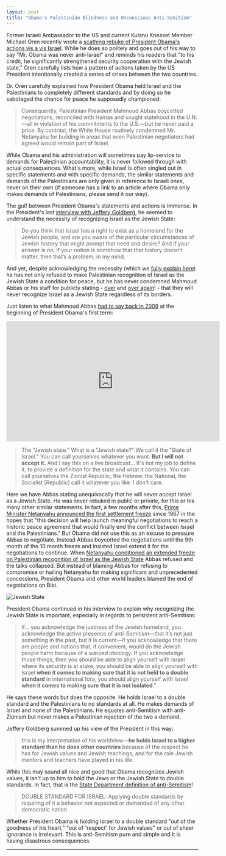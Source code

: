 ```yaml
---
layout: post
title: "Obama's Palestinian Blindness and Unconscious Anti-Semitism"
---
```


Former Israeli Ambassador to the US and current Kulanu Knesset Member Michael Oren recently wrote a [scathing rebuke of President Obama's actions vis a vis Israel](http://www.wsj.com/articles/how-obama-abandoned-israel-1434409772?cb=logged0.4839645160827786). While he does so politely and goes out of his way to say "Mr. Obama was never anti-Israel" and reminds his readers that "to his credit, he significantly strengthened security cooperation with the Jewish state," Oren carefully lists how a pattern of actions taken by the US President intentionally created a series of crises between the two countries.

Dr. Oren carefully explained how President Obama held Israel and the Palestinians to completely different standards and by doing so he sabotaged the chance for peace he supposedly championed:

>Consequently, Palestinian President Mahmoud Abbas boycotted negotiations, reconciled with Hamas and sought statehood in the U.N.—all in violation of his commitments to the U.S.—but he never paid a price. By contrast, the White House routinely condemned Mr. Netanyahu for building in areas that even Palestinian negotiators had agreed would remain part of Israel.

While Obama and his administration will sometimes pay lip-service to demands for Palestinian accountability, it is never followed through with actual consequences. What's more, while Israel is often singled out in specific statements and with specific demands, the similar statements and demands of the Palestinians are only given in reference to Israeli ones, never on their own (if someone has a link to an article where Obama only makes demands of Palestinians, please send it our way).

The gulf between President Obama's statements and actions is immense. In the President's last [interview with Jeffery Goldberg](http://www.theatlantic.com/international/archive/2015/05/obama-interview-iran-isis-israel/393782/), he seemed to understand the necessity of recognizing Israel as the Jewish State:

>Do you think that Israel has a right to exist as a homeland for the Jewish people, and are you aware of the particular circumstances of Jewish history that might prompt that need and desire? And if your answer is no, if your notion is somehow that that history doesn’t matter, then that’s a problem, in my mind.

And yet, despite acknowledging the necessity (which we [fully explain here](http://judeanpf.com/2015/04/14/Recognizing-the-Jewish-State/)) he has not only refused to make Palestinian recognition of Israel as the Jewish State a condition for peace, but he has never condemned Mahmoud Abbas or his staff for publicly stating - [over](http://www.arabnews.com/node/305584) and [over again](http://www.reuters.com/article/2014/03/09/us-israel-palestinians-arabs-idUSBREA280J920140309)! - that they will never recognize Israel as a Jewish State regardless of its borders.

Just listen to what Mahmoud Abbas [had to say back in 2009](https://www.youtube.com/watch?v=KPsOe9yRqTU) at the beginning of President Obama's first term:

<div class="video-container">
<iframe src="https://www.youtube.com/embed/KPsOe9yRqTU" frameborder="0" width="560" height="315"></iframe>
</div>
 
>The "Jewish state." What is a "Jewish state?" We call it the "State of Israel." You can call yourselves whatever you want. **But I will not accept it.** And I say this on a live broadcast... It's not my job to define it, to provide a definition for the state and what it contains. You can call yourselves the Zionist Republic, the Hebrew, the National, the Socialist [Republic] call it whatever you like. I don't care.

Here we have Abbas stating unequivocally that he will never accept Israel as a Jewish State. He was never rebuked in public or private, for this or his many other similar statements. In fact, a few months after this, [Prime Minister Netanyahu announced the first settlement freeze](http://www.haaretz.com/news/netanyahu-declares-10-month-settlement-freeze-to-restart-peace-talks-1.3435) since 1967 in the hopes that "this decision will help launch meaningful negotiations to reach a historic peace agreement that would finally end the conflict between Israel and the Palestinians." But Obama did not use this as an excuse to pressure Abbas to negotiate. Instead Abbas boycotted the negotiations until the 9th month of the 10 month freeze and insisted Israel extend it for the negotiations to continue. When [Netanyahu conditioned an extended freeze on Palestinian recognition of Israel as the Jewish State](http://www.haaretz.com/news/national/netanyahu-offers-settlement-freeze-in-return-for-recognition-as-jewish-state-palestinians-say-no-1.318447) Abbas refused and the talks collapsed. But instead of blaming Abbas for refusing to compromise or hailing Netanyahu for making significant and unprecedented concessions, President Obama and other world leaders blamed the end of negotiations on Bibi.

![Jewish State](http://i.imgur.com/TTSuxul.jpg)

President Obama continued in his interview to explain why recognizing the Jewish State is important, especially in regards to persistent anti-Semitism:

>If... you acknowledge the justness of the Jewish homeland, you acknowledge the active presence of anti-Semitism—that it’s not just something in the past, but it is current—if you acknowledge that there are people and nations that, if convenient, would do the Jewish people harm because of a warped ideology. If you acknowledge those things, then you should be able to align yourself with Israel where its security is at stake, you should be able to align yourself with Israel **when it comes to making sure that it is not held to a double standard** in international fora, you should align yourself with Israel **when it comes to making sure that it is not isolated**.”

He says these words but does the opposite. He holds Israel to a double standard and the Palestinians to no standards at all. He makes demands of Israel and none of the Palestinians. He equates anti-Semitism with anti-Zionism but never makes a Palestinian rejection of the two a demand.

Jeffery Goldberg summed up his view of the President in this way:

>this is my interpretation of his worldview—**he holds Israel to a higher standard than he does other countries** because of the respect he has for Jewish values and Jewish teachings, and for the role Jewish mentors and teachers have played in his life.

While this may sound all nice and good that Obama recognizes Jewish values, it isn't up to him to hold the Jews or the Jewish State to double standards. In fact, that is the [State Department definition of anti-Semitism](http://www.state.gov/j/drl/rls/fs/2010/122352.htm)!

>DOUBLE STANDARD FOR ISRAEL: Applying double standards by requiring of it a behavior not expected or demanded of any other democratic nation

Whether President Obama is holding Israel to a double standard "out of the goodness of his heart," "out of 'respect' for Jewish values" or out of sheer ignorance is irrelevant. This is anti-Semitism pure and simple and it is having disastrous consequences.

___
